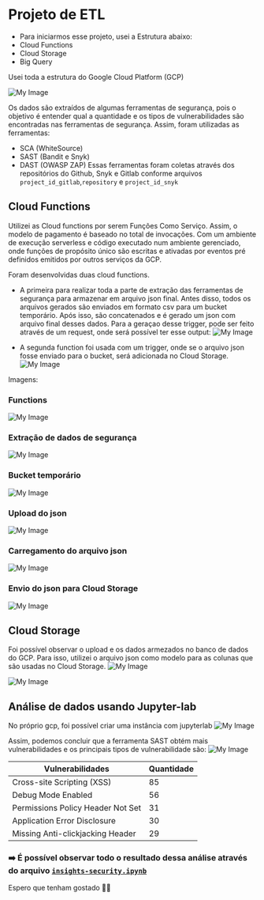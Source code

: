 # Projeto de ETL

- Para iniciarmos esse projeto, usei a Estrutura abaixo:
- Cloud Functions
- Cloud Storage
- Big Query
  
Usei toda a estrutura do Google Cloud Platform (GCP)

![My Image](src/gcp_etl.jpg)

Os dados são extraídos de algumas ferramentas de segurança, pois o objetivo é entender qual a quantidade e os tipos de vulnerabilidades são encontradas nas ferramentas de segurança. Assim, foram utilizadas as ferramentas:
- SCA (WhiteSource)
- SAST (Bandit e Snyk)
- DAST (OWASP ZAP)
Essas ferramentas foram coletas através dos repositórios do Github, Snyk e Gitlab conforme arquivos `project_id_gitlab`,`repository` e `project_id_snyk`

## Cloud Functions

Utilizei as Cloud functions por serem Funções Como Serviço. Assim, o modelo de pagamento é baseado no total de invocações. Com um ambiente de execução serverless e código executado num ambiente gerenciado, onde funções de propósito único são escritas e ativadas por eventos pré definidos emitidos por outros serviços da GCP.

Foram desenvolvidas duas cloud functions.
- A primeira para realizar toda a parte de extração das ferramentas de segurança para armazenar em arquivo json final. Antes disso, todos os arquivos gerados são enviados em formato csv para um bucket temporário. Após isso, são concatenados e é gerado um json com arquivo final desses dados. Para a geraçao desse trigger, pode ser feito através de um request, onde será possível ter esse output:
![My Image](src/request.png)

- A segunda function foi usada com um trigger, onde se o arquivo json fosse enviado para o bucket, será adicionada no Cloud Storage.
![My Image](src/trigger.png)

Imagens:

### Functions
![My Image](src/functions_gcp.png)

### Extração de dados de segurança
![My Image](src/sec_functions.png)

### Bucket temporário
![My Image](src/bucket-temp.png)

### Upload do json
![My Image](src/log2.png)

### Carregamento do arquivo json
![My Image](src/json_function.png)

### Envio do json para Cloud Storage
![My Image](src/log1.png)

## Cloud Storage

Foi possível observar o upload e os dados armezados no banco de dados do GCP. Para isso, utilizei o arquivo json como modelo para as colunas que são usadas no Cloud Storage.
![My Image](src/gcp_storage.jpg)

![My Image](src/cloud-storage.png)

## Análise de dados usando Jupyter-lab
No próprio gcp, foi possível criar uma instância com jupyterlab
![My Image](src/jupyter-lab.png)

Assim, podemos concluir que a ferramenta SAST obtém mais vulnerabilidades e os principais tipos de vulnerabilidade são: 
![My Image](src/jupyter-lab-gcp.png)

| Vulnerabilidades  | Quantidade   |
| ------- | -------- |
Cross-site Scripting (XSS) |	85
Debug Mode Enabled |	56
Permissions Policy Header Not Set	| 31
Application Error Disclosure |	30
Missing Anti-clickjacking Header |	29


### ➡️ É possível observar todo o resultado dessa análise através do arquivo [`insights-security.ipynb`](https://github.com/michelleamesquita/puc-eng-dados-gcp/blob/main/insights-security.ipynb)

Espero que tenham gostado 👩‍💻
